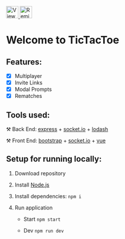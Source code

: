 <a href="https://glitch.com/edit/#!/tttjs">
   <img alt="View Source" src="https://cdn.glitch.com/2bdfb3f8-05ef-4035-a06e-2043962a3a13%2Fview-source%402x.png" height="33">
</a>
<a href="https://glitch.com/edit/#!/remix/tttjs">
   <img alt="Remix This" src="https://cdn.glitch.com/2bdfb3f8-05ef-4035-a06e-2043962a3a13%2Fremix%402x.png" height="33">
</a>

# Welcome to TicTacToe

## Features:

- [x] Multiplayer
- [x] Invite Links
- [x] Modal Prompts
- [x] Rematches

## Tools used:

⚒️ Back End: [express](https://expressjs.com) + [socket.io](https://socket.io) + [lodash](https://lodash.com)

⚒️ Front End: [bootstrap](https://getbootstrap.com) + [socket.io](https://socket.io) + [vue](https://vuejs.org)

## Setup for running locally:

1. Download repository

2. Install [Node.js](https://nodejs.org/en/download)

3. Install dependencies: `npm i`

4. Run application

   - Start `npm start`

   - Dev `npm run dev`